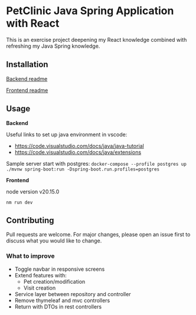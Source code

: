 # PetClinic Java Spring Application with React

This is an exercise project deepening my React knowledge combined with refreshing my Java Spring knowledge.

## Installation

[Backend readme](https://github.com/Phaedra144/spring-petclinic-with-react/tree/main/backend#readme)

[Frontend readme](https://github.com/Phaedra144/spring-petclinic-with-react/tree/main/frontend#readme)

## Usage

**Backend**

Useful links to set up java environment in vscode:
- https://code.visualstudio.com/docs/java/java-tutorial
- https://code.visualstudio.com/docs/java/extensions

Sample server start with postgres:
`docker-compose --profile postgres up`
`./mvnw spring-boot:run -Dspring-boot.run.profiles=postgres`

**Frontend**

node version v20.15.0

`nm run dev`


## Contributing

Pull requests are welcome. For major changes, please open an issue first
to discuss what you would like to change.

### What to improve

- Toggle navbar in responsive screens
- Extend features with:
  - Pet creation/modification
  - Visit creation
- Service layer between repository and controller
- Remove thymeleaf and mvc controllers
- Return with DTOs in rest controllers
